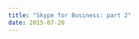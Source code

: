 ```yaml
---
title: "Skype for Business: part 2"
date: 2015-07-20
---
```


<!-- https://uiwriting.tumblr.com/post/124572389594/post-2-about-skype-for-business-in-this-post -->

